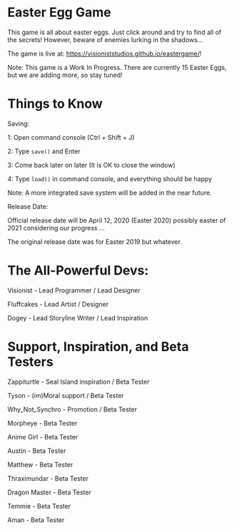 # Easter Egg Game
This game is all about easter eggs.  Just click around and try to find all of the secrets!  However, beware of enemies lurking in the shadows...

The game is live at: https://visioniststudios.github.io/eastergame/!

Note: This game is a Work In Progress.  There are currently 15 Easter Eggs, but we are adding more, so stay tuned!

# Things to Know
Saving:

1: Open command console (Ctrl + Shift + J)

2: Type `save()` and Enter

3: Come back later on later (It is OK to close the window)

4: Type `load()` in command console, and everything should be happy

Note: A more integrated save system will be added in the near future.  

Release Date:

Official release date will be April 12, 2020 (Easter 2020) possibly easter of 2021 considering our progress ...

The original release date was for Easter 2019 but whatever.

# The All-Powerful Devs:
Visionist - Lead Programmer / Lead Designer

Fluffcakes - Lead Artist / Designer

Dogey - Lead Storyline Writer / Lead Inspiration

# Support, Inspiration, and Beta Testers
Zappiturtle - Seal Island inspiration / Beta Tester

Tyson - (im)Moral support / Beta Tester

Why_Not_Synchro - Promotion / Beta Tester

Morpheye - Beta Tester

Anime Girl - Beta Tester

Austin - Beta Tester

Matthew - Beta Tester

Thraximundar - Beta Tester

Dragon Master - Beta Tester

Temmie - Beta Tester

Aman - Beta Tester
